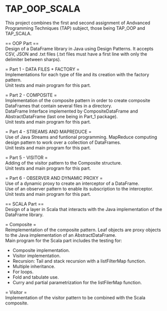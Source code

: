 # TAP_OOP_SCALA
This project combines the first and second assignment of Andvanced Programming
Techniques (TAP) subject, those being TAP_OOP and TAP_SCALA.

== OOP Part ==    
Design of a DataFrame library in Java using Design Patterns. It accepts CSV, JSON
and .txt files (.txt files must have a first line with only the delimiter between
sharps).

= Part 1 - DATA FILES + FACTORY =   
Implementations for each type of file and its creation with the factory pattern.   
Unit tests and main program for this part.

= Part 2 - COMPOSITE =   
Implementation of the composite pattern in order to create composite DataFrames
that contain several files in a directory.   
DataFrame Interface implemented by CompositeDataFrame and AbstractDataFrame (last
one being in Part_1 package).   
Unit tests and main program for this part.   

= Part 4 - STREAMS AND MAPREDUCE =   
Use of Java Streams and funtional programming. MapReduce computing design pattern
to work over a collection of DataFrames.   
Unit tests and main program for this part.

= Part 5 - VISITOR =   
Adding of the visitor pattern to the Composite structure.   
Unit tests and main program for this part.

= Part 6 - OBSERVER AND DYNAMIC PROXY =   
Use of a dynamic proxy to create an interceptor of a DataFrame.   
Use of an observer pattern to enable its subscription to the interceptor.   
Unit tests and main program for this part.

== SCALA Part ==      
Design of a layer in Scala that interacts with the Java implementation of the
DataFrame library.

= Composite =   
Reimplementation of the composite pattern. Leaf objects are proxy objects to the
Java implementation of an AbstractDataFrame.   
Main program for the Scala part includes the testing for:
- Composite implementation.
- Visitor implementation.
- Recursion: Tail and stack recursion with a listFilterMap function.
- Multiple inheritance.
- For loops.
- Fold and tabulate use.
- Curry and partial parametrization for the listFilerMap function.

= Visitor =      
Implementation of the visitor pattern to be combined with the Scala composite.

